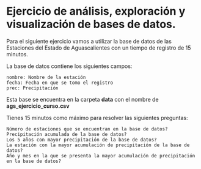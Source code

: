 # Ejercicio de análisis, exploración y visualización de bases de datos.

Para el siguiente ejercicio vamos a utilizar la base de datos de las Estaciones del Estado de Aguascalientes con un tiempo de registro de 15 minutos.

La base de datos contiene los siguientes campos:

    nombre: Nombre de la estación
    fecha: Fecha en que se tomo el registro
    prec: Precipitación

Esta base se encuentra en la carpeta **data** con el nombre de **ags_ejercicio_curso.csv**

Tienes 15 minutos como máximo para resolver las siguientes preguntas:

    Número de estaciones que se encuentran en la base de datos?
    Precipitación acumulada de la base de datos?
    Los 5 años con mayor precipitación de la base de datos?
    La estación con la mayor acumulación de precipitación de la base de datos?
    Año y mes en la que se presenta la mayor acumulación de precipitación en la base de datos?

